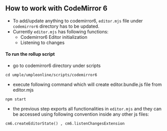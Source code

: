 ## How to work with CodeMirror 6
- To add/update anything to codemirror6, `editor.mjs` file under `codemirror6` directory has to be updated.
- Currently `editor.mjs` has following functions:
    - Codemirror6 Editor initialization 
    - Listening to changes

#### To run the rollup script
- go to codemirror6 directory under scripts
```
cd umple/umpleonline/scripts/codemirror6
```
- execute following command which will create editor.bundle.js file from editor.mjs
```
npm start
```
- the previous step exports all functionalities in `editor.mjs` and they can be accessed using following convention inside any other js files:
```
cm6.createEditorState() , cm6.listenChangesExtension
```

